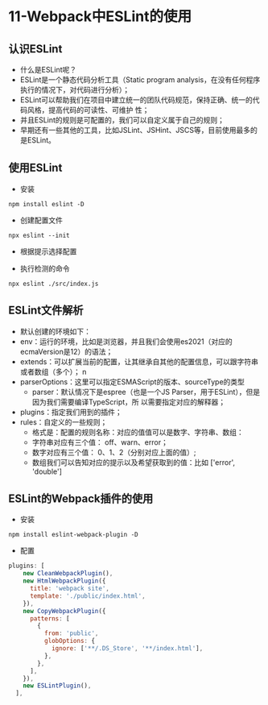 # 11-Webpack中ESLint的使用

## 认识ESLint

- 什么是ESLint呢？ 
- ESLint是一个静态代码分析工具（Static program analysis，在没有任何程序执行的情况下，对代码进行分析）； 
- ESLint可以帮助我们在项目中建立统一的团队代码规范，保持正确、统一的代码风格，提高代码的可读性、可维护 性；
- 并且ESLint的规则是可配置的，我们可以自定义属于自己的规则； 
- 早期还有一些其他的工具，比如JSLint、JSHint、JSCS等，目前使用最多的是ESLint。

## 使用ESLint

- 安装

```shell
npm install eslint -D
```

- 创建配置文件

```shell
npx eslint --init
```

- 根据提示选择配置

- 执行检测的命令

```shell
npx eslint ./src/index.js
```

## ESLint文件解析

- 默认创建的环境如下： 
- env：运行的环境，比如是浏览器，并且我们会使用es2021（对应的ecmaVersion是12）的语法； 
- extends：可以扩展当前的配置，让其继承自其他的配置信息，可以跟字符串或者数组（多个）； n
- parserOptions：这里可以指定ESMAScript的版本、sourceType的类型 
  - parser：默认情况下是espree（也是一个JS Parser，用于ESLint），但是因为我们需要编译TypeScript，所 以需要指定对应的解释器；
- plugins：指定我们用到的插件；
- rules：自定义的一些规则；
  - 格式是：配置的规则名称：对应的值值可以是数字、字符串、数组： 
  - 字符串对应有三个值： off、warn、error； 
  - 数字对应有三个值： 0、1、2（分别对应上面的值）; 
  - 数组我们可以告知对应的提示以及希望获取到的值：比如 ['error', 'double']

## ESLint的Webpack插件的使用

- 安装

```shell
npm install eslint-webpack-plugin -D
```

- 配置

```js
plugins: [
    new CleanWebpackPlugin(),
    new HtmlWebpackPlugin({
      title: 'webpack site',
      template: './public/index.html',
    }),
    new CopyWebpackPlugin({
      patterns: [
        {
          from: 'public',
          globOptions: {
            ignore: ['**/.DS_Store', '**/index.html'],
          },
        },
      ],
    }),
    new ESLintPlugin(),
  ],
```

